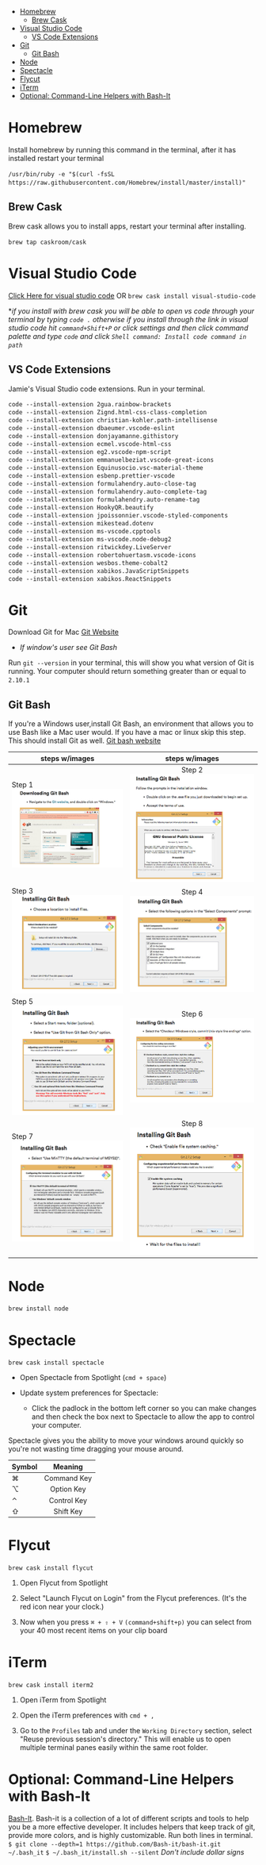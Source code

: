 
<!-- TOC -->

- [Homebrew](#homebrew)
    - [Brew Cask](#brew-cask)
- [Visual Studio Code](#visual-studio-code)
    - [VS Code Extensions](#vs-code-extensions)
- [Git](#git)
    - [Git Bash](#git-bash)
- [Node](#node)
- [Spectacle](#spectacle)
- [Flycut](#flycut)
- [iTerm](#iterm)
- [Optional: Command-Line Helpers with Bash-It](#optional-command-line-helpers-with-bash-it)

<!-- /TOC -->

# Homebrew
Install homebrew by running this command in the terminal, after it has installed restart your terminal

`/usr/bin/ruby -e "$(curl -fsSL https://raw.githubusercontent.com/Homebrew/install/master/install)"`

## Brew Cask
Brew cask allows you to install apps, restart your terminal after installing. 

`brew tap caskroom/cask`
# Visual Studio Code
[Click Here for visual studio code](https://code.visualstudio.com/)
OR
`brew cask install visual-studio-code`

**if you install with brew cask you will be able to open vs code through your terminal by typing `code .` otherwise if you install through the link in visual studio code hit `command+Shift+P` or click settings and then click command palette and  type `code` and click `Shell command: Install code command in path`*

## VS Code Extensions

Jamie's Visual Studio code extensions. Run in your terminal.
```
code --install-extension 2gua.rainbow-brackets
code --install-extension Zignd.html-css-class-completion
code --install-extension christian-kohler.path-intellisense
code --install-extension dbaeumer.vscode-eslint
code --install-extension donjayamanne.githistory
code --install-extension ecmel.vscode-html-css
code --install-extension eg2.vscode-npm-script
code --install-extension emmanuelbeziat.vscode-great-icons
code --install-extension Equinusocio.vsc-material-theme
code --install-extension esbenp.prettier-vscode
code --install-extension formulahendry.auto-close-tag
code --install-extension formulahendry.auto-complete-tag
code --install-extension formulahendry.auto-rename-tag
code --install-extension HookyQR.beautify
code --install-extension jpoissonnier.vscode-styled-components
code --install-extension mikestead.dotenv
code --install-extension ms-vscode.cpptools
code --install-extension ms-vscode.node-debug2
code --install-extension ritwickdey.LiveServer
code --install-extension robertohuertasm.vscode-icons
code --install-extension wesbos.theme-cobalt2
code --install-extension xabikos.JavaScriptSnippets
code --install-extension xabikos.ReactSnippets
```


#  Git
Download Git for Mac
[Git Website](https://git-scm.com/download/mac)
* *If window's user see Git Bash*
  
Run `git --version` in your terminal, this will show you what version of Git is running. Your computer should return something greater than or equal to `2.10.1`
## Git Bash
If you're a Windows user,install Git Bash, an environment that allows you to use Bash like a Mac user would. If you have a mac or linux skip this step. This should install Git as well. [Git bash website](https://git-scm.com/)

| steps w/images      | steps w/images         | 
| ------------- |:-------------:|
|Step 1![](images/step1.png) | Step 2![](images/step2.png) |
|Step 3![](images/step3.png) | Step 4![](images/step4.png)|
|Step 5![](images/step5.png) | Step 6![](images/step6.png) |
|Step 7![](images/step7.png) | Step 8![](images/step8.png)|


# Node
`brew install node`

# Spectacle
`brew cask install spectacle`

* Open Spectacle from Spotlight (`cmd + space`)

* Update system preferences for Spectacle:

  * Click the padlock in the bottom left corner so you can make changes and then check the box next to Spectacle to allow the app to control your computer.

Spectacle gives you the ability to move your windows around quickly so you're not wasting time dragging your mouse around.
  

  

| Symbol        | Meaning           | 
| ------------- |:-------------:| 
| ⌘  | Command Key | 
| ⌥  | Option Key | 
| ⌃  | Control Key | 
| ⇧  | Shift Key | 

# Flycut
`brew cask install flycut`
1. Open Flycut from Spotlight

2. Select "Launch Flycut on Login" from the Flycut preferences. (It's the red icon near your clock.)

3. Now when you press `⌘ + ⇧ + V` `(command+shift+p)` you can select from your 40 most recent items on your clip board

# iTerm
`brew cask install iterm2` 

1. Open iTerm from Spotlight

2. Open the iTerm preferences with `cmd + ,`

3. Go to the `Profiles` tab and under the `Working Directory` section, select "Reuse previous session's directory." This will enable us to open multiple terminal panes easily within the same root folder. 
# Optional: Command-Line Helpers with Bash-It
[Bash-It](https://github.com/Bash-it/bash-it). Bash-it is a collection of a lot of different scripts and tools to help you be a more effective developer.  It includes helpers that keep track of git, provide more colors, and is highly customizable. Run both lines in terminal.  
`$ git clone --depth=1 https://github.com/Bash-it/bash-it.git ~/.bash_it`
`$ ~/.bash_it/install.sh --silent`
*Don't include dollar signs*